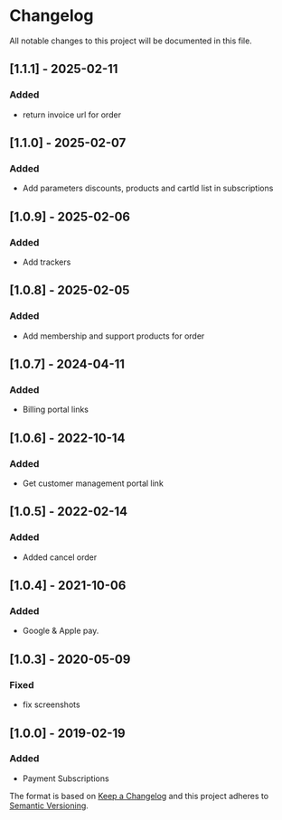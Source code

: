 # Changelog

All notable changes to this project will be documented in this file.

## [1.1.1] - 2025-02-11
### Added
- return invoice url for order

## [1.1.0] - 2025-02-07
### Added
- Add parameters discounts, products and cartId list in subscriptions

## [1.0.9] - 2025-02-06
### Added
- Add trackers

## [1.0.8] - 2025-02-05
### Added
- Add membership and support products for order

## [1.0.7] - 2024-04-11
### Added
- Billing portal links

## [1.0.6] - 2022-10-14
### Added
- Get customer management portal link

## [1.0.5] - 2022-02-14
### Added
- Added cancel order

## [1.0.4] - 2021-10-06
### Added
- Google & Apple pay.

## [1.0.3] - 2020-05-09
### Fixed
- fix screenshots

## [1.0.0] - 2019-02-19
### Added
- Payment Subscriptions

The format is based on [Keep a Changelog](http://keepachangelog.com/en/1.0.0/)
and this project adheres to [Semantic Versioning](http://semver.org/spec/v2.0.0.html).
